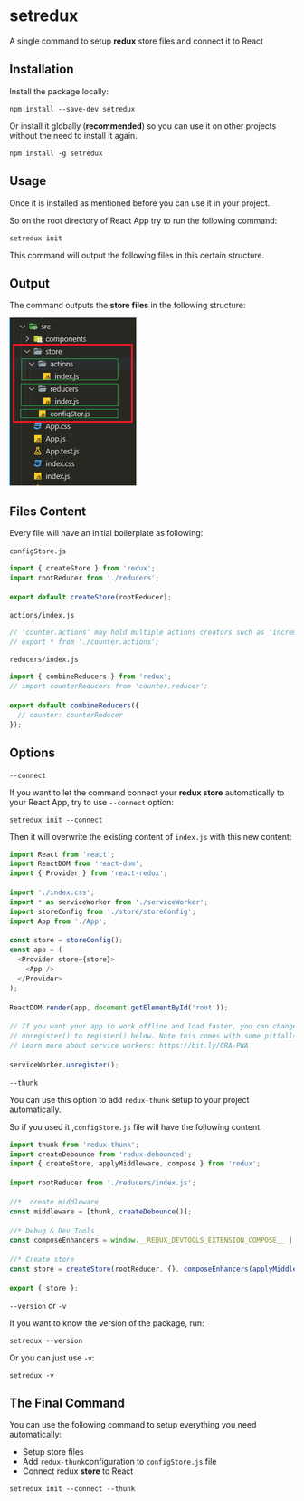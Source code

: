 <!-- @format -->

# setredux

A single command to setup **redux** store files and connect it to React

## Installation

Install the package locally:

```shell
npm install --save-dev setredux
```

Or install it globally (**recommended**) so you can use it on other projects without the need to install it again.

```shell
npm install -g setredux
```

## Usage

Once it is installed as mentioned before you can use it in your project.

So on the root directory of React App try to run the following command:

```
setredux init
```

This command will output the following files in this certain structure.

## Output

The command outputs the **store files** in the following structure:

![](./assets/files-structure.png)

## Files Content
Every file will have an initial boilerplate as following:

`configStore.js`

```js
import { createStore } from 'redux';
import rootReducer from './reducers';

export default createStore(rootReducer);
```

`actions/index.js`

```js
// 'counter.actions' may hold multiple actions creators such as 'increment', 'decrement', etc.
// export * from './counter.actions';
```

`reducers/index.js`

```js
import { combineReducers } from 'redux';
// import counterReducers from 'counter.reducer';

export default combineReducers({
  // counter: counterReducer
});
```

## Options

`--connect`

If you want to let the command connect your **redux store** automatically to your React App, try to use `--connect` option:

```shell
setredux init --connect
```

Then it will overwrite the existing content of `index.js` with this new content:

```js
import React from 'react';
import ReactDOM from 'react-dom';
import { Provider } from 'react-redux';

import './index.css';
import * as serviceWorker from './serviceWorker';
import storeConfig from './store/storeConfig';
import App from './App';

const store = storeConfig();
const app = (
  <Provider store={store}>
    <App />
  </Provider>
);

ReactDOM.render(app, document.getElementById('root'));

// If you want your app to work offline and load faster, you can change
// unregister() to register() below. Note this comes with some pitfalls.
// Learn more about service workers: https://bit.ly/CRA-PWA

serviceWorker.unregister();
```

`--thunk`

You can use this option to add `redux-thunk` setup to your project automatically.

So if you used it ,`configStore.js` file will have the following content:
``` js
import thunk from 'redux-thunk';
import createDebounce from 'redux-debounced';
import { createStore, applyMiddleware, compose } from 'redux';

import rootReducer from './reducers/index.js';

//*  create middleware
const middleware = [thunk, createDebounce()];

//* Debug & Dev Tools
const composeEnhancers = window.__REDUX_DEVTOOLS_EXTENSION_COMPOSE__ || compose;

//* Create store
const store = createStore(rootReducer, {}, composeEnhancers(applyMiddleware(...middleware)));

export { store };
```

`--version` or `-v`

If you want to know the version of the package, run:
``` shell
setredux --version
```
Or you can just use `-v`:
```
setredux -v
```
## The Final Command

You can use the following command to setup everything you need automatically:
* Setup store files
* Add `redux-thunk`configuration to `configStore.js` file
* Connect redux **store** to React

```
setredux init --connect --thunk
```